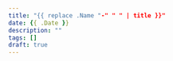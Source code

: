 ```yaml
---
title: "{{ replace .Name "-" " " | title }}"
date: {{ .Date }}
description: ""
tags: []
draft: true
---
```

